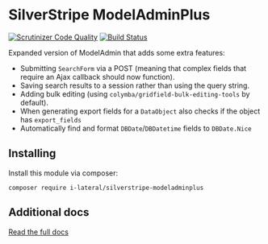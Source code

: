 # SilverStripe ModelAdminPlus

[![Scrutinizer Code Quality](https://scrutinizer-ci.com/g/i-lateral/silverstripe-modeladminplus/badges/quality-score.png?b=1)](https://scrutinizer-ci.com/g/i-lateral/silverstripe-modeladminplus/?branch=1)
[![Build Status](https://travis-ci.org/i-lateral/silverstripe-modeladminplus.svg?branch=1)](https://travis-ci.org/i-lateral/silverstripe-modeladminplus)

Expanded version of ModelAdmin that adds some extra features:

* Submitting `SearchForm` via a POST (meaning that complex fields that require an Ajax callback should now function).
* Saving search results to a session rather than using the query string.
* Adding bulk editing (using `colymba/gridfield-bulk-editing-tools` by default). 
* When generating export fields for a `DataObject` also checks if the object has `export_fields`
* Automatically find and format `DBDate`/`DBDatetime` fields to `DBDate.Nice`

## Installing

Install this module via composer:

```
composer require i-lateral/silverstripe-modeladminplus
```

## Additional docs

[Read the full docs](docs/en/index.md)